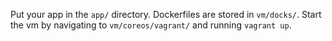 Put your app in the `app/` directory. Dockerfiles are stored in `vm/docks/`. 
Start the vm by navigating to `vm/coreos/vagrant/` and running `vagrant up`.
